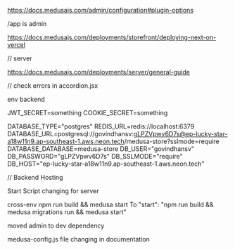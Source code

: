https://docs.medusajs.com/admin/configuration#plugin-options

/app is admin

https://docs.medusajs.com/deployments/storefront/deploying-next-on-vercel

// server

https://docs.medusajs.com/deployments/server/general-guide

// check errors in accordion.jsx

env backend 

JWT_SECRET=something
COOKIE_SECRET=something

DATABASE_TYPE="postgres"
REDIS_URL=redis://localhost:6379
DATABASE_URL=postgresql://govindhansv:gLPZVpwv6D7s@ep-lucky-star-a18w11n9.ap-southeast-1.aws.neon.tech/medusa-store?sslmode=require
DATABASE_DATABASE=medusa-store
DB_USER="govindhansv"
DB_PASSWORD="gLPZVpwv6D7s"
DB_SSLMODE="require"
DB_HOST="ep-lucky-star-a18w11n9.ap-southeast-1.aws.neon.tech"


// Backend Hosting

Start Script changing for server

cross-env npm run build && medusa start
To
"start": "npm run build && medusa migrations run && medusa start"

moved admin to dev dependency

medusa-config.js file changing in documentation